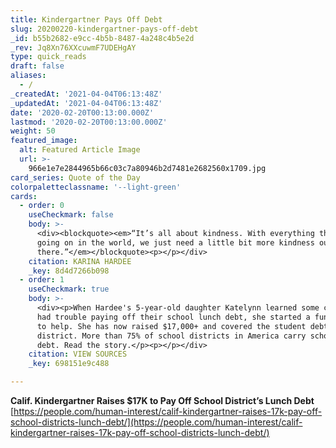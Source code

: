 ```yaml
---
title: Kindergartner Pays Off Debt
slug: 20200220-kindergartner-pays-off-debt
_id: b55b2682-e9cc-4b5b-8487-4a248c4b5e2d
_rev: Jq8Xn76XXcuwmF7UDEHgAY
type: quick_reads
draft: false
aliases:
  - /
_createdAt: '2021-04-04T06:13:48Z'
_updatedAt: '2021-04-04T06:13:48Z'
date: '2020-02-20T00:13:00.000Z'
lastmod: '2020-02-20T00:13:00.000Z'
weight: 50
featured_image:
  alt: Featured Article Image
  url: >-
    966e1e7e2844965b66c03c7a80946b2d7481e2682560x1709.jpg
card_series: Quote of the Day
colorpaletteclassname: '--light-green'
cards:
  - order: 0
    useCheckmark: false
    body: >-
      <div><blockquote><em>“It’s all about kindness. With everything that’s
      going on in the world, we just need a little bit more kindness out
      there.”</em></blockquote><p></p></div>
    citation: KARINA HARDEE
    _key: 8d4d7266b098
  - order: 1
    useCheckmark: true
    body: >-
      <div><p>When Hardee's 5-year-old daughter Katelynn learned some children
      had trouble paying off their school lunch debt, she started a fundraiser
      to help. She has now raised $17,000+ and covered the student debt in her
      district. More than 75% of school districts in America carry school lunch
      debt. Read the story.</p><p></p></div>
    citation: VIEW SOURCES
    _key: 698151e9c488

---
```

**Calif. Kindergartner Raises $17K to Pay Off School District’s Lunch Debt**  
[https://people.com/human-interest/calif-kindergartner-raises-17k-pay-off-school-districts-lunch-debt/](https://people.com/human-interest/calif-kindergartner-raises-17k-pay-off-school-districts-lunch-debt/)